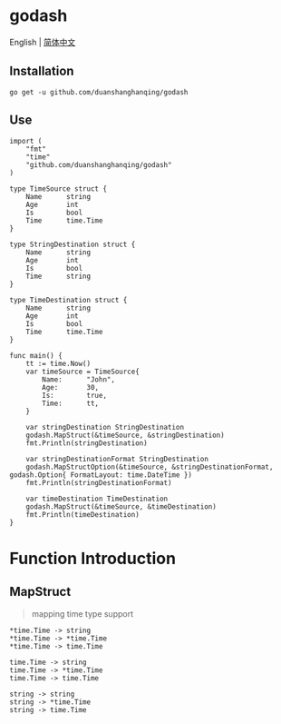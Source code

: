 # godash

English | [简体中文](https://github.com/duanshanghanqing/godash/blob/master/README.cn.md)

## Installation
    go get -u github.com/duanshanghanqing/godash

## Use
    import (
        "fmt"
        "time"
        "github.com/duanshanghanqing/godash"
    )

    type TimeSource struct {
        Name      string
        Age       int
        Is        bool
        Time      time.Time
    }

    type StringDestination struct {
        Name      string
        Age       int
        Is        bool
        Time      string
    }

    type TimeDestination struct {
        Name      string
        Age       int
        Is        bool
        Time      time.Time
    }
    
    func main() {
        tt := time.Now()
        var timeSource = TimeSource{
            Name:      "John",
            Age:       30,
            Is:        true,
            Time:      tt,
        }

        var stringDestination StringDestination
        godash.MapStruct(&timeSource, &stringDestination)
        fmt.Println(stringDestination)

        var stringDestinationFormat StringDestination
        godash.MapStructOption(&timeSource, &stringDestinationFormat, godash.Option{ FormatLayout: time.DateTime })
        fmt.Println(stringDestinationFormat)

        var timeDestination TimeDestination
        godash.MapStruct(&timeSource, &timeDestination)
        fmt.Println(timeDestination)
    }

# Function Introduction
## MapStruct 
> mapping time type support

    *time.Time -> string
    *time.Time -> *time.Time
    *time.Time -> time.Time

	time.Time -> string
    time.Time -> *time.Time
    time.Time -> time.Time

	string -> string
    string -> *time.Time
    string -> time.Time